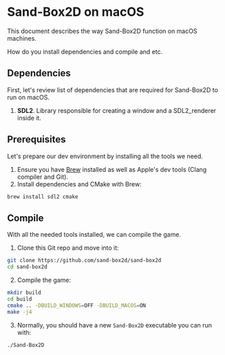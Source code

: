 # Sand-Box2D on macOS
This document describes the way Sand-Box2D function on macOS machines.

How do you install dependencies and compile and etc.

## Dependencies
First, let's review list of dependencies that are required for Sand-Box2D to run on macOS.

1. **SDL2**. Library responsible for creating a window and a SDL2_renderer inside it.

## Prerequisites
Let's prepare our dev environment by installing all the tools we need.

1. Ensure you have [Brew](https://brew.sh) installed as well as
Apple's dev tools (Clang compiler and Git).
2. Install dependencies and CMake with Brew:
```bash
brew install sdl2 cmake
```

## Compile
With all the needed tools installed, we can compile the game.

1. Clone this Git repo and move into it:
```bash
git clone https://github.com/sand-box2d/sand-box2d
cd sand-box2d
```

2. Compile the game:
```bash
mkdir build
cd build
cmake .. -DBUILD_WINDOWS=OFF -DBUILD_MACOS=ON
make -j4
```

3. Normally, you should have a new `Sand-Box2D` executable you can run with:
```bash
./Sand-Box2D
```
